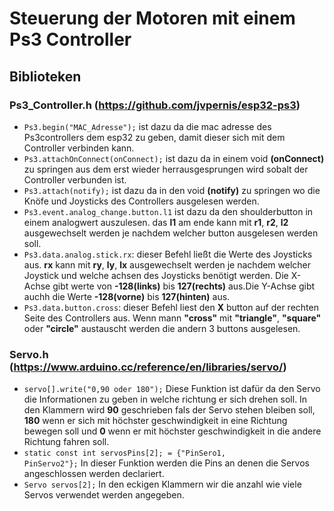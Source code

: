 # Steuerung der Motoren mit einem Ps3 Controller 
## **Biblioteken** 

### **Ps3_Controller.h** (https://github.com/jvpernis/esp32-ps3) 
* <code>Ps3.begin("MAC_Adresse");</code> ist dazu da die mac adresse des Ps3controllers dem esp32 zu geben, damit dieser sich mit dem Controller verbinden kann.
* <code>Ps3.attachOnConnect(onConnect);</code> ist dazu da in einem void **(onConnect)** zu springen aus dem erst wieder herrausgesprungen wird sobalt der Controller verbunden ist.
* <code>Ps3.attach(notify);</code> ist dazu da in den void **(notify)** zu springen wo die Knöfe und Joysticks des Controllers ausgelesen werden.
* <code>Ps3.event.analog_change.button.l1</code> ist dazu da den shoulderbutton in einem analogwert auszulesen. das **l1** am ende kann mit **r1**, **r2**, **l2** ausgewechselt werden je nachdem welcher button ausgelesen werden soll.
* <code>Ps3.data.analog.stick.rx</code>: dieser Befehl ließt die Werte des Joysticks aus. **rx** kann mit **ry**, **ly**, **lx** ausgewechselt werden je nachdem welcher Joystick und welche achsen des Joysticks benötigt werden. Die X-Achse gibt werte von **-128(links)** bis **127(rechts)** aus.Die Y-Achse gibt auchh die Werte **-128(vorne)** bis **127(hinten)** aus.
* <code>Ps3.data.button.cross</code>: dieser Befehl liest den **X** button auf der rechten Seite des Controllers aus. Wenn mann **"cross"** mit **"triangle"**, **"square"** oder **"circle"** austauscht werden die andern 3 buttons ausgelesen.

### **Servo.h** (https://www.arduino.cc/reference/en/libraries/servo/) 
* <code>servo[].write("0,90 oder 180");</code> Diese Funktion ist dafür da den Servo die Informationen zu geben in welche richtung er sich drehen soll. In den Klammern wird **90** geschrieben fals der Servo stehen bleiben soll, **180** wenn er sich mit höchster geschwindigkeit in eine Richtung bewegen soll und **0** wenn er mit höchster geschwindigkeit in die andere Richtung fahren soll. 
* <code>static const int servosPins[2]; = {"PinSero1, PinServo2"};</code> In dieser Funktion werden die Pins an denen die Servos angeschlossen werden declariert. 
* <code>Servo servos[2];</code> In den eckigen Klammern wir die anzahl wie viele Servos verwendet werden angegeben. 
